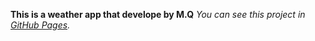 **This is a weather app that develope by M.Q**
_You can see this project in [GitHub Pages](https://maryamqasemi2022.github.io/weatherApp/)._
